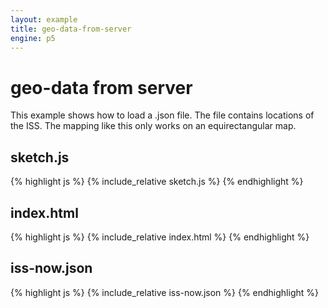 ```yaml
---
layout: example
title: geo-data-from-server
engine: p5
---
```


# geo-data from server

This example shows how to load a .json file. The file contains locations of the ISS. The mapping like this only works on an equirectangular map.  

## sketch.js 
{% highlight js %}
{% include_relative sketch.js %}
{% endhighlight %}

## index.html 

{% highlight js %}
{% include_relative index.html %}
{% endhighlight %}


## iss-now.json 

{% highlight js %}
{% include_relative iss-now.json %}
{% endhighlight %}
